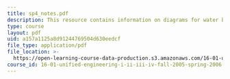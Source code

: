 ```yaml
---
title: sp4_notes.pdf
description: This resource contains information on diagrams for water bottle rocket lab 1.
type: course
layout: pdf
uid: a157a1125a8d91244769504d630eedcf
file_type: application/pdf
file_location: >-
  https://open-learning-course-data-production.s3.amazonaws.com/16-01-unified-engineering-i-ii-iii-iv-fall-2005-spring-2006/a157a1125a8d91244769504d630eedcf_sp4_notes.pdf
course_id: 16-01-unified-engineering-i-ii-iii-iv-fall-2005-spring-2006
---
```

